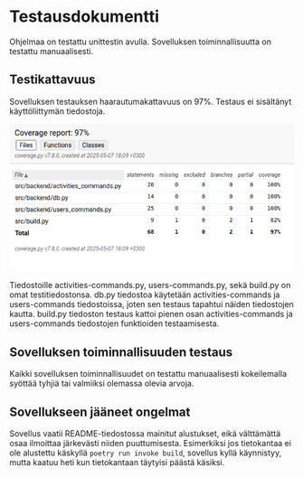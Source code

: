 # Testausdokumentti

Ohjelmaa on testattu unittestin avulla. Sovelluksen toiminnallisuutta on testattu manuaalisesti.

## Testikattavuus

Sovelluksen testauksen haarautumakattavuus on 97%. Testaus ei sisältänyt käyttöliittymän tiedostoja.

![](Kuvat/Testikattavuus.png)

Tiedostoille activities-commands.py, users-commands.py, sekä build.py on omat testitiedostonsa. db.py tiedostoa käytetään activities-commands ja users-commands tiedostoissa, joten sen testaus tapahtui näiden tiedostojen kautta. build.py tiedoston testaus kattoi pienen osan activities-commands ja users-commands tiedostojen funktioiden testaamisesta.

## Sovelluksen toiminnallisuuden testaus

Kaikki sovelluksen toiminnallisuudet on testattu manuaalisesti kokeilemalla syöttää tyhjiä tai valmiiksi olemassa olevia arvoja.

## Sovellukseen jääneet ongelmat

Sovellus vaatii README-tiedostossa mainitut alustukset, eikä välttämättä osaa ilmoittaa järkevästi niiden puuttumisesta. Esimerkiksi jos tietokantaa ei ole alustettu käskyllä `poetry run invoke build`, sovellus kyllä käynnistyy, mutta kaatuu heti kun tietokantaan täytyisi päästä käsiksi. 
